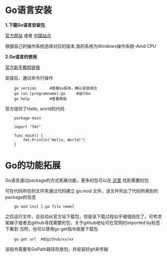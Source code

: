 # Go语言安装 #
**1.下载Go语言安装包**

[官方网站](https://golang.org/dl/) 或者 [中国站点](https://golang.google.cn/dl/)

根据自己的操作系统选择对应的版本,我的系统为Windows操作系统-Amd CPU

**2.Go语言的使用**

[官方新手教程链接](https://golang.org/doc/tutorial/getting-started)

安装后，通过命令行操作

```
    go version      #查看Go版本，确认安装成功
    go run [programname].go     #运行Go
    go help         #查看帮助
```
官方提供了Hello, world的代码
```
    package main        

    import "fmt"

    func main() {
        fmt.Println("Hello, World!")
    }
```
# Go的功能拓展 #

Go语言通过package的方式拓展功能，更多的包可以在 [这里](https://pkg.go.dev/) 找到需要的包

可在代码所在的文件夹通过代码建立 go.mod 文件，该文件列出了代码所用到的package的信息
```
    go mod init [.go file name]
```
之后运行文件，会自动从官方站下载包，但是该下载过程似乎被墙挡住了，可考虑架梯子或者去github寻找需要的包，关于github地址可在官网的imported by标签下看到
当然，也可以使用go get指令直接下载包
```
    go get url  #如github/xx/xx
```
该指令需要有GoPath路径存放包，并安装好git来传输